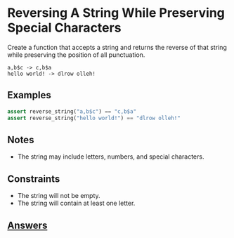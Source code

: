 # Reversing A String While Preserving Special Characters

Create a function that accepts a string and returns the reverse of that string while preserving the position of all punctuation.

```
a,b$c -> c,b$a
hello world! -> dlrow olleh!
```

## Examples

```python
assert reverse_string("a,b$c") == "c,b$a"
assert reverse_string("hello world!") == "dlrow olleh!"
```

## Notes

- The string may include letters, numbers, and special characters.

## Constraints

- The string will not be empty.
- The string will contain at least one letter.


## [Answers](/challenge1/answers.md)
